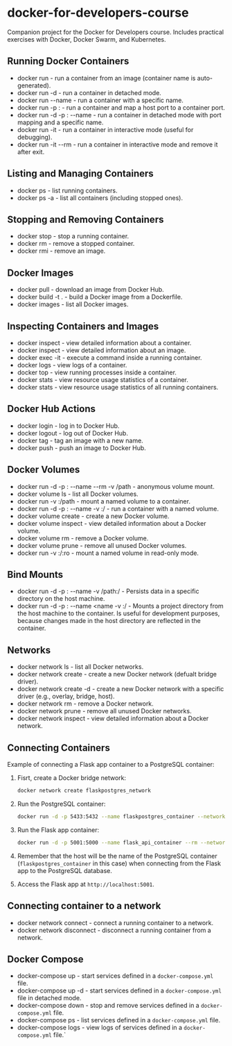 # docker-for-developers-course
Companion project for the Docker for Developers course. Includes practical exercises with Docker, Docker Swarm, and Kubernetes.


## Running Docker Containers

- docker run <image-name> - run a container from an image (container name is auto-generated).
- docker run -d <image-name> - run a container in detached mode.
- docker run --name <container-name> <image-name> - run a container with a specific name.
- docker run -p <host-port>:<container-port> <image-name> - run a container and map a host port to a container port.
- docker run -d -p <host-port>:<container-port> --name <container-name> <image-name> - run a container in detached mode with port mapping and a specific name.
- docker run -it <image-name> - run a container in interactive mode (useful for debugging).
- docker run -it --rm <image-name> - run a container in interactive mode and remove it after exit.

## Listing and Managing Containers
- docker ps - list running containers.
- docker ps -a - list all containers (including stopped ones).

## Stopping and Removing Containers
- docker stop <container-id> - stop a running container.
- docker rm <container-id> - remove a stopped container.
- docker rmi <image-name> - remove an image.

## Docker Images
- docker pull <image-name> - download an image from Docker Hub.
- docker build -t <image-name> . - build a Docker image from a Dockerfile.
- docker images - list all Docker images.


## Inspecting Containers and Images
- docker inspect <container-id> - view detailed information about a container.
- docker inspect <image-name> - view detailed information about an image.
- docker exec -it <container-id> <command> - execute a command inside a running container.
- docker logs <container-id> - view logs of a container.
- docker top <container-id> - view running processes inside a container.
- docker stats <container-id> - view resource usage statistics of a container.
- docker stats - view resource usage statistics of all running containers.

## Docker Hub Actions
- docker login - log in to Docker Hub.
- docker logout - log out of Docker Hub.
- docker tag <image-name> <new-image-name> - tag an image with a new name.
- docker push <image-name> - push an image to Docker Hub.

## Docker Volumes
- docker run -d -p <host-port>:<container-port> --name <name> --rm  -v /path <image-name> - anonymous volume mount.
- docker volume ls - list all Docker volumes.
- docker run -v <volume-name>:/path <image-name> - mount a named volume to a container.
- docker run -d -p <host-port>:<container-port> --name <name> -v <volume-name>:/<path> <image-name> - run a container with a named volume.
- docker volume create <volume-name> - create a new Docker volume.
- docker volume inspect <volume-name> - view detailed information about a Docker volume.
- docker volume rm <volume-name> - remove a Docker volume.
- docker volume prune - remove all unused Docker volumes.
- docker run -v <volume-name>:/<path>:ro <image-name> - mount a named volume in read-only mode.

## Bind Mounts
- docker run -d -p <host-port>:<container-port> --name <name> -v /path:/<path> <image-name> - Persists data in a specific directory on the host machine.
- docker run -d -p <host-port>:<container-port> --name <name -v <project-directory>:/<docker-directory> <image-name> - Mounts a project directory from the host machine to the container. Is useful for development purposes, because changes made in the host directory are reflected in the container.

## Networks
- docker network ls - list all Docker networks.
- docker network create <network-name> - create a new Docker network (defualt bridge driver).
- docker network create -d <driver-name> <network-name> - create a new Docker network with a specific driver (e.g., overlay, bridge, host).
- docker network rm <network-name> - remove a Docker network.
- docker network prune - remove all unused Docker networks.
- docker network inspect <network-name> - view detailed information about a Docker network.

## Connecting Containers
Example of connecting a Flask app container to a PostgreSQL container:
1. Fisrt, create a Docker bridge network:
   ```bash
   docker network create flaskpostgres_network
   ```
2. Run the PostgreSQL container:
   ```bash
   docker run -d -p 5433:5432 --name flaskpostgres_container --network flasknetwork -e POSTGRES_HOST_AUTH_METHOD=trust flaskpostgres
   ```
3. Run the Flask app container:
   ```bash
   docker run -d -p 5001:5000 --name flask_api_container --rm --network flasknetwork flaskapi
   ```
4. Remember that the host will be the name of the PostgreSQL container (`flaskpostgres_container` in this case) when connecting from the Flask app to the PostgreSQL database.

5. Access the Flask app at `http://localhost:5001`.

## Connecting container to a network
- docker network connect <network-name> <container-name> - connect a running container to a network.
- docker network disconnect <network-name> <container-name> - disconnect a running container from a network.

## Docker Compose
- docker-compose up - start services defined in a `docker-compose.yml` file.
- docker-compose up -d - start services defined in a `docker-compose.yml` file in detached mode.
- docker-compose down - stop and remove services defined in a `docker-compose.yml` file.
- docker-compose ps - list services defined in a `docker-compose.yml` file.
- docker-compose logs - view logs of services defined in a `docker-compose.yml` file.`
